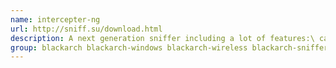 ```yaml
---
name: intercepter-ng
url: http://sniff.su/download.html
description: A next generation sniffer including a lot of features:\ capturing passwords/hashes, sniffing chat messages, performing man-in-the-middle attacks, etc.
group: blackarch blackarch-windows blackarch-wireless blackarch-sniffer blackarch-networking blackarch-cracker
---
```

